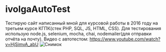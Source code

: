 # ivolgaAutoTest
Тестирую сайт написанный мной для курсовой работы в 2016 году на третьем курсе КГПК(стек PHP, SQL, JS, HTML, CSS). 
Для тестирования использую node.js, selenium, mocha, chai, nodemailer(для отправки отчёта на почту).
Видео с автотестом: https://www.youtube.com/watch?v=HjSimvA_abU 
![Снимок](https://github.com/xxxform/ivolgaAutoTest/assets/26012820/a76a0353-bfe8-4c87-b061-e194f8d91591)

